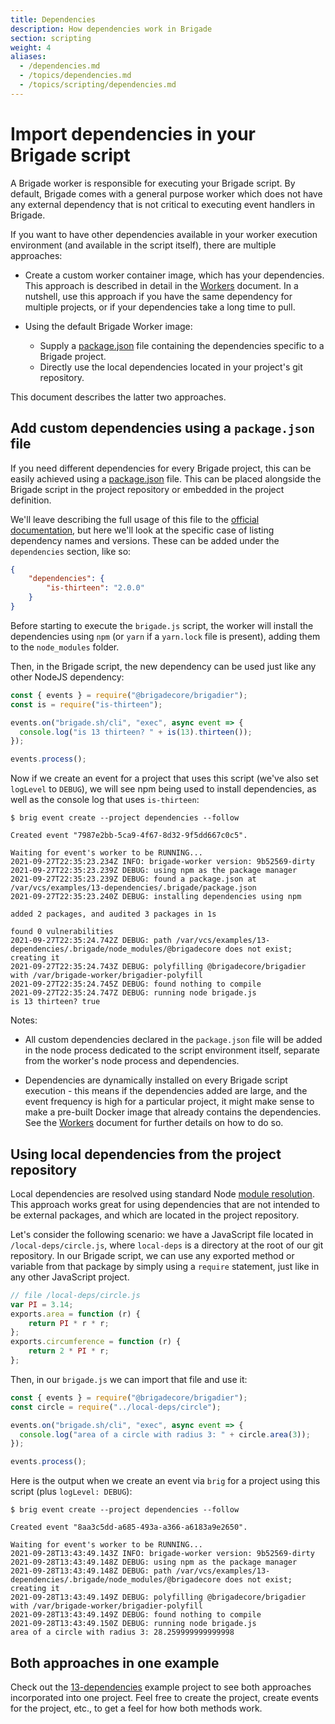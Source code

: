 ```yaml
---
title: Dependencies
description: How dependencies work in Brigade
section: scripting
weight: 4
aliases:
  - /dependencies.md
  - /topics/dependencies.md
  - /topics/scripting/dependencies.md
---
```


# Import dependencies in your Brigade script

A Brigade worker is responsible for executing your Brigade script. By default,
Brigade comes with a general purpose worker which does not have any external
dependency that is not critical to executing event handlers in Brigade.

If you want to have other dependencies available in your worker execution
environment (and available in the script itself), there are multiple
approaches:

- Create a custom worker container image, which has your dependencies. This
  approach is described in detail in the [Workers] document. In a nutshell,
  use this approach if you have the same dependency for multiple projects, or
  if your dependencies take a long time to pull.

- Using the default Brigade Worker image:
  - Supply a [package.json] file containing the dependencies specific to a
    Brigade project.
  - Directly use the local dependencies located in your project's git
    repository.

This document describes the latter two approaches.

[Workers]: /topics/scripting/workers

## Add custom dependencies using a `package.json` file

If you need different dependencies for every Brigade project, this can be
easily achieved using a [package.json] file.  This can be placed alongside the
Brigade script in the project repository or embedded in the project definition.

We'll leave describing the full usage of this file to the
[official documentation][package.json], but here we'll look at the specific
case of listing dependency names and versions. These can be added under the
`dependencies` section, like so:

```json
{
    "dependencies": {
        "is-thirteen": "2.0.0"
    }
}
```

Before starting to execute the `brigade.js` script, the worker will install the  
dependencies using `npm` (or `yarn` if a `yarn.lock` file is present), adding
them to the `node_modules` folder.

Then, in the Brigade script, the new dependency can be used just like any 
other NodeJS dependency:

```javascript
const { events } = require("@brigadecore/brigadier");
const is = require("is-thirteen");

events.on("brigade.sh/cli", "exec", async event => {
  console.log("is 13 thirteen? " + is(13).thirteen());
});

events.process();
```

Now if we create an event for a project that uses this script (we've also set
`logLevel` to `DEBUG`), we will see npm being used to install dependencies, as
well as the console log that uses `is-thirteen`:

```
$ brig event create --project dependencies --follow

Created event "7987e2bb-5ca9-4f67-8d32-9f5dd667c0c5".

Waiting for event's worker to be RUNNING...
2021-09-27T22:35:23.234Z INFO: brigade-worker version: 9b52569-dirty
2021-09-27T22:35:23.239Z DEBUG: using npm as the package manager
2021-09-27T22:35:23.239Z DEBUG: found a package.json at /var/vcs/examples/13-dependencies/.brigade/package.json
2021-09-27T22:35:23.240Z DEBUG: installing dependencies using npm

added 2 packages, and audited 3 packages in 1s

found 0 vulnerabilities
2021-09-27T22:35:24.742Z DEBUG: path /var/vcs/examples/13-dependencies/.brigade/node_modules/@brigadecore does not exist; creating it
2021-09-27T22:35:24.743Z DEBUG: polyfilling @brigadecore/brigadier with /var/brigade-worker/brigadier-polyfill
2021-09-27T22:35:24.745Z DEBUG: found nothing to compile
2021-09-27T22:35:24.747Z DEBUG: running node brigade.js
is 13 thirteen? true
```

Notes:

- All custom dependencies declared in the `package.json` file will be added in
  the node process dedicated to the script environment itself, separate from
  the worker's node process and dependencies.

- Dependencies are dynamically installed on every Brigade script execution -
  this means if the dependencies added are large, and the event frequency is
  high for a particular project, it might make sense to make a pre-built Docker
  image that already contains the dependencies. See the [Workers] document for
  further details on how to do so.

[package.json]: https://docs.npmjs.com/cli/v7/configuring-npm/package-json
[Workers]: /topics/scripting/workers

## Using local dependencies from the project repository

Local dependencies are resolved using standard Node [module resolution]. This
approach works great for using dependencies that are not intended to be
external packages, and which are located in the project repository. 

Let's consider the following scenario: we have a JavaScript file located in
`/local-deps/circle.js`, where `local-deps` is a directory at the root of our
git repository. In our Brigade script, we can use any exported method or
variable from that package by simply using a `require` statement, just like in
any other JavaScript project.

```javascript
// file /local-deps/circle.js
var PI = 3.14;
exports.area = function (r) {
    return PI * r * r;
};
exports.circumference = function (r) {
    return 2 * PI * r;
};
```

Then, in our `brigade.js` we can import that file and use it:

```javascript
const { events } = require("@brigadecore/brigadier");
const circle = require("../local-deps/circle");

events.on("brigade.sh/cli", "exec", async event => {
  console.log("area of a circle with radius 3: " + circle.area(3));
});

events.process();
```

Here is the output when we create an event via `brig` for a project using this
script (plus `logLevel: DEBUG`):

```console
$ brig event create --project dependencies --follow

Created event "8aa3c5dd-a685-493a-a366-a6183a9e2650".

Waiting for event's worker to be RUNNING...
2021-09-28T13:43:49.143Z INFO: brigade-worker version: 9b52569-dirty
2021-09-28T13:43:49.148Z DEBUG: using npm as the package manager
2021-09-28T13:43:49.148Z DEBUG: path /var/vcs/examples/13-dependencies/.brigade/node_modules/@brigadecore does not exist; creating it
2021-09-28T13:43:49.149Z DEBUG: polyfilling @brigadecore/brigadier with /var/brigade-worker/brigadier-polyfill
2021-09-28T13:43:49.149Z DEBUG: found nothing to compile
2021-09-28T13:43:49.150Z DEBUG: running node brigade.js
area of a circle with radius 3: 28.259999999999998
```

[module resolution]: https://nodejs.org/api/modules.html#modules_all_together

## Both approaches in one example

Check out the [13-dependencies] example project to see both approaches
incorporated into one project. Feel free to create the project, create events
for the project, etc., to get a feel for how both methods work.

[13-dependencies]: https://github.com/brigadecore/brigade/tree/v2/examples/13-dependencies
